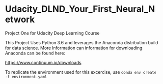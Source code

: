 # Udacity_DLND_Your_First_Neural_Network
Project One for Udacity Deep Learning Course

This Project Uses Python 3.6 and leverages the Anaconda distribution build for data science. 
More Information can information for downloading Anaconda can be found here:

https://www.continuum.io/downloads.

To replicate the environment used for this excercise, use `conda env create -f environment.yaml`
